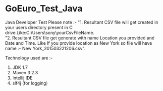 # GoEuro_Test_Java
Java Developer Test 
Please note :-
  "1. Resultant CSV file will get created in your users directory present in C drive.Like:C:\\Users\\sony\\yourCsvFileName.                         
  "2. Resultant CSV file get generate with name Location you provided and Date and Time. Like If you provide location as New York so 
  file will have name :- New York_201503221206.csv".              
  
Technology used are :-   
1. JDK 1.7
2. Maven 3.2.3
3. Intellij IDE
4. slf4j (for logging)

